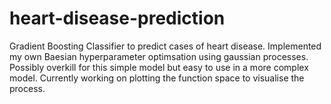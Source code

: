 # heart-disease-prediction

Gradient Boosting Classifier to predict cases of heart disease. Implemented my own Baesian hyperparameter optimsation using gaussian processes. Possibly overkill for this simple model but easy to use in a more complex model. Currently working on plotting the function space to visualise the process.
